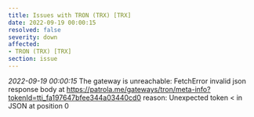 ```yaml
---
title: Issues with TRON (TRX) [TRX]
date: 2022-09-19 00:00:15
resolved: false
severity: down
affected:
- TRON (TRX) [TRX]
section: issue
---
```


*2022-09-19 00:00:15* The gateway is unreachable: FetchError invalid json response body at https://patrola.me/gateways/tron/meta-info?tokenId=tti_fa197647bfee344a03440cd0 reason: Unexpected token < in JSON at position 0